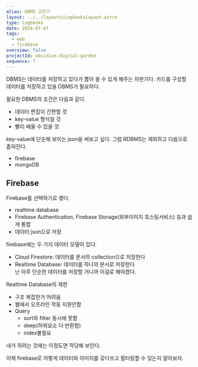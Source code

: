 ```yaml
---
alias: DBMS 고르기
layout: ../../layouts/LogbooksLayout.astro
type: logbooks
date: 2024-07-07
tags:
  - web
  - firebase
overview: false
projectId: obsidian-digital-garden
sequence: 7
---
```


DBMS는 데이터를 저장하고 있다가 뽑아 쓸 수 있게 해주는 자판기다. 카드를 구성할 데이터를 저장하고 있을 DBMS가 필요하다.

필요한 DBMS의 조건은 다음과 같다.
- 데이터 편집이 간편할 것
- key-value 형식일 것
- 빨리 배울 수 있을 것

key-value에 단순해 보이는 json을 써보고 싶다. 그럼 RDBMS는 제외하고 다음으로 좁혀진다.
- firebase
- mongoDB

## Firebase
Firebase를 선택하기로 했다.
- realtime database  
- Firebase Authentication, Firebase Storage(외부이미지 호스팅서비스) 등과 쉽게 통합
- 데이터 json으로 저장

firebase에는 두 가지 데이터 모델이 있다.
- Cloud Firestore: 데이터를 문서의 collection으로 저장한다
- Realtime Database: 데이터를 하나의 문서로 저장한다  
	난 아주 단순한 데이터를 저장할 거니까 이걸로 해야겠다.

Realtime Database의 제한
- 구조 복잡한거 어려움
- 웹에서 오프라인 작동 지원안함
- Query
	- sort와 filter 동시에 못함
	- deep(하위요소 다 반환함)
	- index불필요

내가 하려는 것에는 이정도면 적당해 보인다.

이제 firebase로 어떻게 데이터와 이미지를 갖다쓰고 필터링할 수 있는지 알아보자.